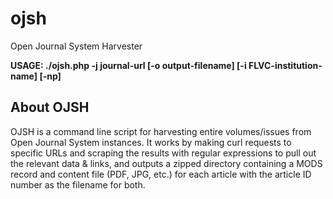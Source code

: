 # ojsh
Open Journal System Harvester

**USAGE: ./ojsh.php -j journal-url [-o output-filename] [-i FLVC-institution-name] [-np]**

## About OJSH
OJSH is a command line script for harvesting entire volumes/issues from Open Journal System instances. It works by making curl requests to specific URLs and scraping the results with regular expressions to pull out the relevant data & links, and outputs a zipped directory containing a MODS record and content file (PDF, JPG, etc.) for each article with the article ID number as the filename for both.
